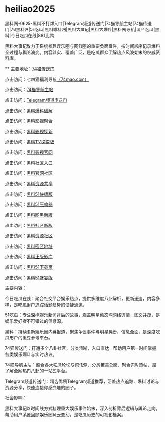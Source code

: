 # heiliao2025
黑料网-0625-黑料不打烊入口|Telegram频道传送门|74猫导航主站|74猫传送门|78黑料网|51吃瓜|黑料曝料网|黑料大事记|黑料大爆料|黑料网导航|国产吃瓜|黑料|今日吃瓜在线|881比鸭

黑料大事记致力于系统梳理娱乐圈与网红圈的重要负面事件，按时间顺序记录爆料全过程与舆论演变。内容详实、覆盖广泛，是吃瓜群众了解热点风波始末的权威资料库。

** 主要地址：<a href="https://74mao.com/">74猫传送门</a>

点击访问：七四猫福利导航<a href="https://74mao.com/">（74mao.com）</a>

点击访问：<a href="https://74mao.com/">74猫导航主站</a>

点击访问：<a href="https://74mao.com/">Telegram频道传送门</a>

点击访问：<a href="https://aw6-15.pages.dev/">黑料爆料破解</a>

点击访问：<a href="https://aw7-15.pages.dev/">黑料影视聚合</a>

点击访问：<a href="https://aw8-15.pages.dev/">黑料影视探新</a>

点击访问：<a href="https://aw9-15.pages.dev/">黑料TV探索版</a>

点击访问：<a href="https://aw10-15.pages.dev/">黑料影视官网</a>

点击访问：<a href="https://aw1-16.pages.dev/">黑料社区入口</a>

点击访问：<a href="https://aw2-16.pages.dev/">黑料官网社区</a>

点击访问：<a href="https://aw3-16.pages.dev/">黑料资源共享</a>

点击访问：<a href="https://hj-842.pages.dev/">黑料51快捷版</a>

点击访问：<a href="https://hj-843.pages.dev/">黑料51压缩器</a>

点击访问：<a href="https://aw1-15.pages.dev/">黑料网黑新版</a>

点击访问：<a href="https://aw2-15.pages.dev/">黑料社区新版</a>

点击访问：<a href="https://aw3-15.pages.dev/">黑料资源社区</a>

点击访问：<a href="https://aw4-15.pages.dev/">黑料密区地址</a>

点击访问：<a href="https://aw5-15.pages.dev/">黑料正版影库</a>

点击访问：<a href="https://hj-835.pages.dev/">黑料51下载页</a>

点击访问：<a href="https://hj-840.pages.dev/">黑料51盛宴版</a></a>

主要内容：

今日吃瓜在线：聚合社交平台娱乐热点，提供多维度八卦解析，更新迅速，内容多样，是吃瓜用户追踪话题趋势的便捷通道。

51吃瓜：专注深挖娱乐新闻背后的故事，涵盖明星动态与网络舆情，图文并茂，是娱乐爱好者不可错过的信息源。

黑料：持续更新娱乐圈内幕报道，聚焦争议事件与明星纠纷，信息全面，是深度吃瓜用户的重要参考平台。

74猫传送门：打通多个八卦社区，分类清晰、入口直达，帮助用户第一时间掌握各类娱乐爆料与实时热议。

74猫导航主站：整合各大吃瓜论坛与资讯源，分类覆盖全面，聚合实时热帖，是了解全网热门八卦的一站式平台。

Telegram频道传送门：精选优质Telegram频道推荐，涵盖热点追踪、爆料讨论与资源分享，快速连接你感兴趣的圈子。

社会影响：

黑料大事记以时间线方式梳理重大娱乐事件始末，深入剖析背后逻辑与舆论走向，帮助用户系统回顾娱乐圈风云变幻，是吃瓜历史的可视化档案。

<span style="display:none;">[Canonical link](）</span>
